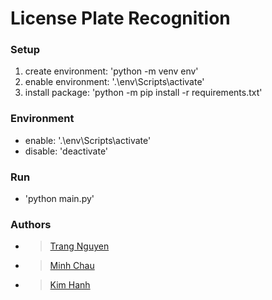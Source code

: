 # License Plate Recognition
### Setup
  1. create environment: 'python -m venv env'
  2. enable environment: '.\env\Scripts\activate'
  3. install package: 'python -m pip install -r requirements.txt'

### Environment
  - enable: '.\env\Scripts\activate'
  - disable: 'deactivate'

### Run
  - 'python main.py'

### Authors
- > [Trang Nguyen](https://github.com/TrangNguyen331)
- > [Minh Chau](https://github.com/)
- > [Kim Hanh](https://github.com/)
